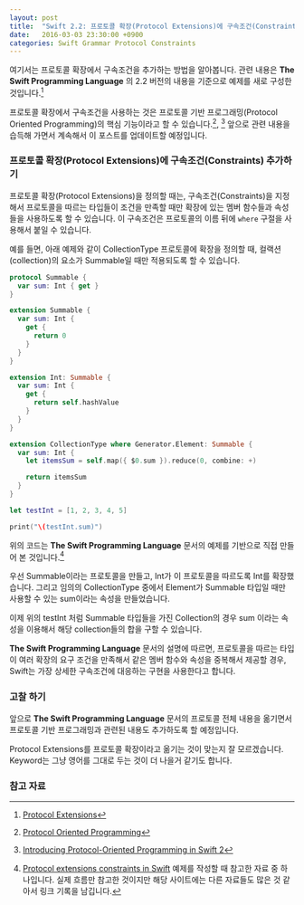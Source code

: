 ```yaml
---
layout: post
title:  "Swift 2.2: 프로토콜 확장(Protocol Extensions)에 구속조건(Constraints) 추가하기"
date:   2016-03-03 23:30:00 +0900
categories: Swift Grammar Protocol Constraints
---
```


여기서는 프로토콜 확장에서 구속조건을 추가하는 방법을 알아봅니다. 관련 내용은 **The Swift Programming Language** 의 2.2 버전의 내용을 기준으로 예제를 새로 구성한 것입니다.[^Constraints]

프로토콜 확장에서 구속조건을 사용하는 것은 프로토콜 기반 프로그래밍(Protocol Oriented Programming)의 핵심 기능이라고 할 수 있습니다.[^POP], [^RayWenderlich] 앞으로 관련 내용을 습득해 가면서 계속해서 이 포스트를 업데이트할 예정입니다.


### 프로토콜 확장(Protocol Extensions)에 구속조건(Constraints) 추가하기

프로토콜 확장(Protocol Extensions)을 정의할 때는, 구속조건(Constraints)을 지정해서 프로토콜을 따르는 타입들이 조건을 만족할 때만 확장에 있는 멤버 함수들과 속성들을 사용하도록 할 수 있습니다. 이 구속조건은 프로토콜의 이름 뒤에 `where` 구절을 사용해서 붙일 수 있습니다.

예를 들면, 아래 예제와 같이 CollectionType 프로토콜에 확장을 정의할 때, 컬랙션(collection)의 요소가 Summable일 때만 적용되도록 할 수 있습니다.

```swift
protocol Summable {
  var sum: Int { get }
}

extension Summable {
  var sum: Int {
    get {
      return 0
    }
  }
}

extension Int: Summable {
  var sum: Int {
    get {
      return self.hashValue
    }
  }
}

extension CollectionType where Generator.Element: Summable {
  var sum: Int {
    let itemsSum = self.map({ $0.sum }).reduce(0, combine: +)

    return itemsSum
  }
}

let testInt = [1, 2, 3, 4, 5]

print("\(testInt.sum)")
```

위의 코드는 **The Swift Programming Language** 문서의 예제를 기반으로 직접 만들어 본 것입니다.[^code-samples]

우선 Summable이라는 프로토콜을 만들고, Int가 이 프로토콜을 따르도록 Int를 확장했습니다. 그리고 임의의 CollectionType 중에서 Element가 Summable 타입일 때만 사용할 수 있는 sum이라는 속성을 만들었습니다.

이제 위의 testInt 처럼 Summable 타입들을 가진 Collection의 경우 sum 이라는 속성을 이용해서 해당 collection들의 합을 구할 수 있습니다.

**The Swift Programming Language** 문서의 설명에 따르면, 프로토콜을 따르는 타입이 여러 확장의 요구 조건을 만족해서 같은 멤버 함수와 속성을 중복해서 제공할 경우, Swift는 가장 상세한 구속조건에 대응하는 구현을 사용한다고 합니다.


### 고찰 하기

앞으로 **The Swift Programming Language** 문서의 프로토콜 전체 내용을 옮기면서 프로토콜 기반 프로그래밍과 관련된 내용도 추가하도록 할 예정입니다.

Protocol Extensions를 프로토콜 확장이라고 옮기는 것이 맞는지 잘 모르겠습니다. Keyword는 그냥 영어를 그대로 두는 것이 더 나을거 같기도 합니다.  


### 참고 자료

[^Constraints]: [Protocol Extensions](https://developer.apple.com/library/ios/documentation/Swift/Conceptual/Swift_Programming_Language/Protocols.html#//apple_ref/doc/uid/TP40014097-CH25-ID267)

[^POP]: [Protocol Oriented Programming](https://developer.apple.com/videos/play/wwdc2015/408/)

[^RayWenderlich]: [Introducing Protocol-Oriented Programming in Swift 2](https://www.raywenderlich.com/109156/introducing-protocol-oriented-programming-in-swift-2)

[^code-samples]: [Protocol extensions constraints in Swift](http://www.code-samples.ru/node/209) 예제를 작성할 때 참고한 자료 중 하나입니다. 실제 흐름만 참고한 것이지만 해당 사이트에는 다른 자료들도 많은 것 같아서 링크 기록을 남깁니다.
